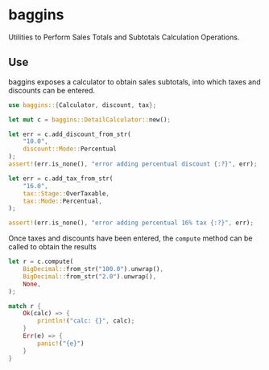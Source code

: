 # baggins

Utilities to Perform Sales Totals and Subtotals Calculation Operations.

## Use

baggins exposes a calculator to obtain sales subtotals, into which taxes and discounts can be entered. 

```rust
use baggins::{Calculator, discount, tax};

let mut c = baggins::DetailCalculator::new();

let err = c.add_discount_from_str(
    "10.0", 
    discount::Mode::Percentual
);
assert!(err.is_none(), "error adding percentual discount {:?}", err);

let err = c.add_tax_from_str(
    "16.0",
    tax::Stage::OverTaxable,
    tax::Mode::Percentual,
);

assert!(err.is_none(), "error adding percentual 16% tax {:?}", err);
```

Once taxes and discounts have been entered, the `compute` method can be called to obtain the results

```rust
let r = c.compute(
    BigDecimal::from_str("100.0").unwrap(),
    BigDecimal::from_str("2.0").unwrap(),
    None,
);

match r {
    Ok(calc) => {
        println!("calc: {}", calc);
    }
    Err(e) => {
        panic!("{e}")
    }
}
```


